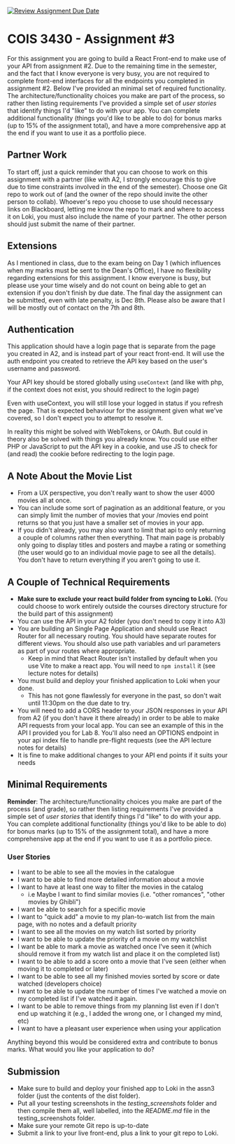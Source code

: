 [![Review Assignment Due Date](https://classroom.github.com/assets/deadline-readme-button-22041afd0340ce965d47ae6ef1cefeee28c7c493a6346c4f15d667ab976d596c.svg)](https://classroom.github.com/a/grrbsPG7)
# COIS 3430 - Assignment #3

For this assignment you are going to build a React Front-end to make use of your API from assignment #2. Due to the remaining time in the semester, and the fact that I know everyone is very busy, you are not required to complete front-end interfaces for all the endpoints you completed in assignment #2. Below I've provided an minimal set of required functionality. The architecture/functionality choices you make are part of the process, so rather then listing requirements I've provided a simple set of _user stories_ that identify things I'd "like" to do with your app. You can complete additional functionality (things you'd like to be able to do) for bonus marks (up to 15% of the assignment total), and have a more comprehensive app at the end if you want to use it as a portfolio piece.

## Partner Work

To start off, just a quick reminder that you can choose to work on this assignment with a partner (like with A2, I strongly encourage this to give due to time constraints involved in the end of the semester). Choose one Git repo to work out of (and the owner of the repo should invite the other person to collab). Whoever's repo you choose to use should necessary links on Blackboard, letting me know the repo to mark and where to access it on Loki, you must also include the name of your partner. The other person should just submit the name of their partner.

## Extensions

As I mentioned in class, due to the exam being on Day 1 (which influences when my marks must be sent to the Dean's Office), I have no flexibility regarding extensions for this assignment. I know everyone is busy, but please use your time wisely and do not count on being able to get an extension if you don't finish by due date. The final day the assignment can be submitted, even with late penalty, is Dec 8th. Please also be aware that I will be mostly out of contact on the 7th and 8th.

## Authentication

This application should have a login page that is separate from the page you created in A2, and is instead part of your react front-end. It will use the auth endpoint you created to retrieve the API key based on the user's username and password.

Your API key should be stored globally using `useContext` (and like with php, if the context does not exist, you should redirect to the login page)

Even with useContext, you will still lose your logged in status if you refresh the page. That is expected behaviour for the assignment given what we've covered, so I don't expect you to attempt to resolve it.

In reality this might be solved with WebTokens, or OAuth. But could in theory also be solved with things you already know. You could use either PHP or JavaScript to put the API key in a cookie, and use JS to check for (and read) the cookie before redirecting to the login page.

## A Note About the Movie List

- From a UX perspective, you don't really want to show the user 4000 movies all at once.
- You can include some sort of pagination as an additional feature, or you can simply limit the number of movies that your /movies end point returns so that you just have a smaller set of movies in your app.
- If you didn't already, you may also want to limit that api to only returning a couple of columns rather then everything. That main page is probably only going to display titles and posters and maybe a rating or something (the user would go to an individual movie page to see all the details). You don't have to return everything if you aren't going to use it.

## A Couple of Technical Requirements

- **Make sure to exclude your react build folder from syncing to Loki.** (You could choose to work entirely outside the courses directory structure for the build part of this assignment)
- You can use the API in your A2 folder (you don't need to copy it into A3)
- You are building an Single Page Application and should use React Router for all necessary routing. You should have separate routes for different views. You should also use path variables and url parameters as part of your routes where appropriate.
  - Keep in mind that React Router isn't installed by default when you use Vite to make a react app. You will need to `npm install` it (see lecture notes for details)
- You must build and deploy your finished application to Loki when your done.
  - This has not gone flawlessly for everyone in the past, so don't wait until 11:30pm on the due date to try.
- You will need to add a CORS header to your JSON responses in your API from A2 (if you don't have it there already) in order to be able to make API requests from your local app. You can see an example of this in the API I provided you for Lab 8. You'll also need an OPTIONS endpoint in your api index file to handle pre-flight requests (see the API lecture notes for details)
- It is fine to make additional changes to your API end points if it suits your needs

## Minimal Requirements

**Reminder**: The architecture/functionality choices you make are part of the process (and grade), so rather then listing requirements I've provided a simple set of _user stories_ that identify things I'd "like" to do with your app. You can complete additional functionality (things you'd like to be able to do) for bonus marks (up to 15% of the assignment total), and have a more comprehensive app at the end if you want to use it as a portfolio piece.

### User Stories

- I want to be able to see all the movies in the catalogue
- I want to be able to find more detailed information about a movie
- I want to have at least one way to filter the movies in the catalog
  - i.e Maybe I want to find similar movies (i.e. "other romances", "other movies by Ghibli")
- I want be able to search for a specific movie
- I want to "quick add" a movie to my plan-to-watch list from the main page, with no notes and a default priority
- I want to see all the movies on my watch list sorted by priority
- I want to be able to update the priority of a movie on my watchlist
- I want be able to mark a movie as watched once I've seen it (which should remove it from my watch list and place it on the completed list)
- I want to be able to add a score onto a movie that I've seen (either when moving it to completed or later)
- I want to be able to see all my finished movies sorted by score or date watched (developers choice)
- I want to be able to update the number of times I've watched a movie on my completed list if I've watched it again.
- I want to be able to remove things from my planning list even if I don't end up watching it (e.g., I added the wrong one, or I changed my mind, etc)
- I want to have a pleasant user experience when using your application

Anything beyond this would be considered extra and contribute to bonus marks. What would you like your application to do?

## Submission

- Make sure to build and deploy your finished app to Loki in the assn3 folder (just the contents of the dist folder).
- Put all your testing screenshots in the _testing_screenshots_ folder and then compile them all, well labelled, into the _README.md_ file in the testing_screenshots folder.
- Make sure your remote Git repo is up-to-date
- Submit a link to your live front-end, plus a link to your git repo to Loki.
